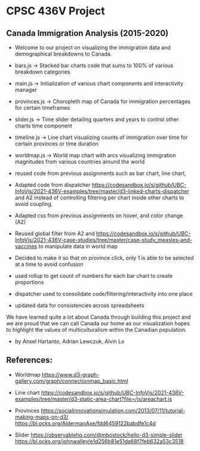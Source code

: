 # CPSC 436V Project

## Canada Immigration Analysis (2015-2020)

- Welcome to our project on visualizing the immigration data and demographical breakdowns to Canada.

- bars.js -> Stacked bar charts code that sums to 100% of various breakdown categories
- main.js -> Initialization of various chart components and interactivity manager
- provinces.js -> Choropleth map of Canada for immigration percentages for certain timeframes
- slider.js -> Time slider detailing quarters and years to control other charts time component
- timeline.js -> Line chart visualizing counts of immigration over time for certain provinces or time duration
- worldmap.js -> World map chart with arcs visualizing immigration magnitudes from various countries around the world
- reused code from previous assignments such as bar chart, line chart,
- Adapted code from dispatcher https://codesandbox.io/s/github/UBC-InfoVis/2021-436V-examples/tree/master/d3-linked-charts-dispatcher and A2 instead of controlling filtering per chart inside other charts to avoid coupling.
- Adapted css from previous assignments on hover, and color change (A2)
- Reused global filter from A2 and https://codesandbox.io/s/github/UBC-InfoVis/2021-436V-case-studies/tree/master/case-study_measles-and-vaccines to manipulate data in world map
- Decided to make it so that on province click, only 1 is able to be selected at a time to avoid confusion
- used rollup to get count of numbers for each bar chart to create proportions
- dispatcher used to consolidate code/filtering/interactivity into one place
- updated data for consistencies across spreadsheets

We have learned quite a lot about Canada through building this project and we are proud that we can call Canada our home as our visualization hopes to highlight the values of multiculturalism within the Canadian population.

- by Ansel Hartanto, Adrian Lewczuk, Alvin Lo

## References:

- Worldmap
  https://www.d3-graph-gallery.com/graph/connectionmap_basic.html

- Line chart
  https://codesandbox.io/s/github/UBC-InfoVis/2021-436V-examples/tree/master/d3-static-area-chart?file=/js/areachart.js

- Provinces
  https://socialinnovationsimulation.com/2013/07/11/tutorial-making-maps-on-d3/
  https://bl.ocks.org/AldermanAxe/fdd6459122babdfe1c4d

- Slider
  https://observablehq.com/@mbostock/hello-d3-simple-slider
  https://bl.ocks.org/johnwalley/e1d256b81e51da68f7feb632a53c3518
